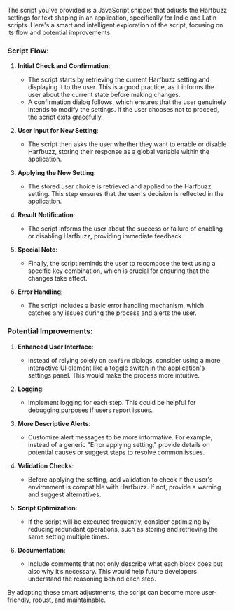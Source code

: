 The script you've provided is a JavaScript snippet that adjusts the Harfbuzz settings for text shaping in an application, specifically for Indic and Latin scripts. Here's a smart and intelligent exploration of the script, focusing on its flow and potential improvements:

### Script Flow:
1. **Initial Check and Confirmation**: 
    - The script starts by retrieving the current Harfbuzz setting and displaying it to the user. This is a good practice, as it informs the user about the current state before making changes.
    - A confirmation dialog follows, which ensures that the user genuinely intends to modify the settings. If the user chooses not to proceed, the script exits gracefully.

2. **User Input for New Setting**:
    - The script then asks the user whether they want to enable or disable Harfbuzz, storing their response as a global variable within the application.

3. **Applying the New Setting**:
    - The stored user choice is retrieved and applied to the Harfbuzz setting. This step ensures that the user's decision is reflected in the application.

4. **Result Notification**:
    - The script informs the user about the success or failure of enabling or disabling Harfbuzz, providing immediate feedback.

5. **Special Note**:
    - Finally, the script reminds the user to recompose the text using a specific key combination, which is crucial for ensuring that the changes take effect.

6. **Error Handling**:
    - The script includes a basic error handling mechanism, which catches any issues during the process and alerts the user.

### Potential Improvements:
1. **Enhanced User Interface**:
   - Instead of relying solely on `confirm` dialogs, consider using a more interactive UI element like a toggle switch in the application's settings panel. This would make the process more intuitive.

2. **Logging**:
   - Implement logging for each step. This could be helpful for debugging purposes if users report issues.

3. **More Descriptive Alerts**:
   - Customize alert messages to be more informative. For example, instead of a generic "Error applying setting," provide details on potential causes or suggest steps to resolve common issues.

4. **Validation Checks**:
   - Before applying the setting, add validation to check if the user's environment is compatible with Harfbuzz. If not, provide a warning and suggest alternatives.

5. **Script Optimization**:
   - If the script will be executed frequently, consider optimizing by reducing redundant operations, such as storing and retrieving the same setting multiple times.

6. **Documentation**:
   - Include comments that not only describe what each block does but also why it’s necessary. This would help future developers understand the reasoning behind each step.

By adopting these smart adjustments, the script can become more user-friendly, robust, and maintainable.
